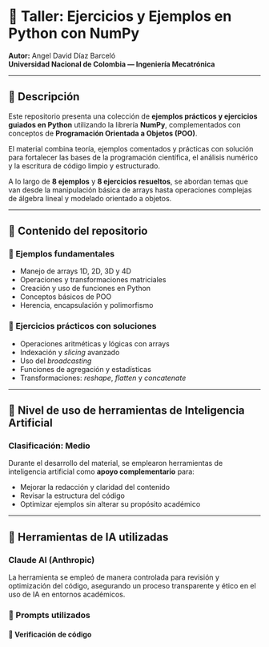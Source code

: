# 🧮 Taller: Ejercicios y Ejemplos en Python con NumPy  

**Autor:** Angel David Díaz Barceló  
**Universidad Nacional de Colombia — Ingeniería Mecatrónica**  

---

## 📘 Descripción  

Este repositorio presenta una colección de **ejemplos prácticos y ejercicios guiados en Python** utilizando la librería **NumPy**, complementados con conceptos de **Programación Orientada a Objetos (POO)**.  

El material combina teoría, ejemplos comentados y prácticas con solución para fortalecer las bases de la programación científica, el análisis numérico y la escritura de código limpio y estructurado.  

A lo largo de **8 ejemplos** y **8 ejercicios resueltos**, se abordan temas que van desde la manipulación básica de arrays hasta operaciones complejas de álgebra lineal y modelado orientado a objetos.

---

## 📂 Contenido del repositorio  

### 🔹 Ejemplos fundamentales  
- Manejo de arrays 1D, 2D, 3D y 4D  
- Operaciones y transformaciones matriciales  
- Creación y uso de funciones en Python  
- Conceptos básicos de POO  
- Herencia, encapsulación y polimorfismo  

### 🔹 Ejercicios prácticos con soluciones  
- Operaciones aritméticas y lógicas con arrays  
- Indexación y *slicing* avanzado  
- Uso del *broadcasting*  
- Funciones de agregación y estadísticas  
- Transformaciones: *reshape*, *flatten* y *concatenate*  

---

## 🧠 Nivel de uso de herramientas de Inteligencia Artificial  

### Clasificación: **Medio**  

Durante el desarrollo del material, se emplearon herramientas de inteligencia artificial como **apoyo complementario** para:  
- Mejorar la redacción y claridad del contenido  
- Revisar la estructura del código  
- Optimizar ejemplos sin alterar su propósito académico

---

## 🤖 Herramientas de IA utilizadas  

### **Claude AI (Anthropic)**  

La herramienta se empleó de manera controlada para revisión y optimización del código, asegurando un proceso transparente y ético en el uso de IA en entornos académicos.  

### 💬 Prompts utilizados  

#### 🔹 Verificación de código  
